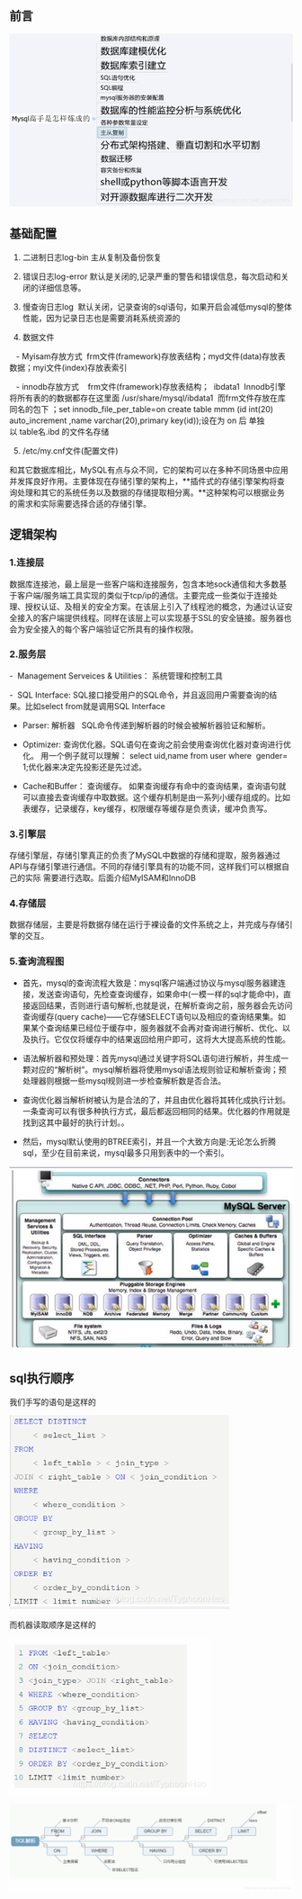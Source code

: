 
## 前言

![upload successful](../images/pasted-4.png)

## 基础配置

1. 二进制日志log-bin 主从复制及备份恢复

2. 错误日志log-error 默认是关闭的,记录严重的警告和错误信息，每次启动和关闭的详细信息等。

3. 慢查询日志log  默认关闭，记录查询的sql语句，如果开启会减低mysql的整体性能，因为记录日志也是需要消耗系统资源的

4. 数据文件 

   - Myisam存放方式  frm文件(framework)存放表结构；myd文件(data)存放表数据；myi文件(index)存放表索引

   - innodb存放方式    frm文件(framework)存放表结构；  ibdata1  Innodb引擎将所有表的的数据都存在这里面 /usr/share/mysql/ibdata1  而frm文件存放在库同名的包下 ；set innodb_file_per_table=on create table mmm (id int(20) auto_increment ,name varchar(20),primary key(id));设在为 on 后 单独以 table名.ibd 的文件名存储

5. /etc/my.cnf文件(配置文件)

和其它数据库相比，MySQL有点与众不同，它的架构可以在多种不同场景中应用并发挥良好作用。主要体现在存储引擎的架构上，**插件式的存储引擎架构将查询处理和其它的系统任务以及数据的存储提取相分离。**这种架构可以根据业务的需求和实际需要选择合适的存储引擎。

## 逻辑架构

### 1.连接层

数据库连接池，最上层是一些客户端和连接服务，包含本地sock通信和大多数基于客户端/服务端工具实现的类似于tcp/ip的通信。主要完成一些类似于连接处理、授权认证、及相关的安全方案。在该层上引入了线程池的概念，为通过认证安全接入的客户端提供线程。同样在该层上可以实现基于SSL的安全链接。服务器也会为安全接入的每个客户端验证它所具有的操作权限。

### 2.服务层
-  Management Serveices & Utilities： 系统管理和控制工具  

-  SQL Interface: SQL接口接受用户的SQL命令，并且返回用户需要查询的结果。比如select from就是调用SQL Interface

- Parser: 解析器   SQL命令传递到解析器的时候会被解析器验证和解析。 

- Optimizer: 查询优化器。SQL语句在查询之前会使用查询优化器对查询进行优化。 用一个例子就可以理解： select uid,name from user where  gender= 1;优化器来决定先投影还是先过滤。

- Cache和Buffer： 查询缓存。 如果查询缓存有命中的查询结果，查询语句就可以直接去查询缓存中取数据。这个缓存机制是由一系列小缓存组成的。比如表缓存，记录缓存，key缓存，权限缓存等缓存是负责读，缓冲负责写。 

### 3.引擎层

存储引擎层，存储引擎真正的负责了MySQL中数据的存储和提取，服务器通过API与存储引擎进行通信。不同的存储引擎具有的功能不同，这样我们可以根据自己的实际
需要进行选取。后面介绍MyISAM和InnoDB

### 4.存储层

数据存储层，主要是将数据存储在运行于裸设备的文件系统之上，并完成与存储引擎的交互。

### 5.查询流程图

- 首先，mysql的查询流程大致是：mysql客户端通过协议与mysql服务器建连接，发送查询语句，先检查查询缓存，如果命中(一模一样的sql才能命中)，直接返回结果，否则进行语句解析,也就是说，在解析查询之前，服务器会先访问查询缓存(query cache)——它存储SELECT语句以及相应的查询结果集。如果某个查询结果已经位于缓存中，服务器就不会再对查询进行解析、优化、以及执行。它仅仅将缓存中的结果返回给用户即可，这将大大提高系统的性能。

- 语法解析器和预处理：首先mysql通过关键字将SQL语句进行解析，并生成一颗对应的“解析树”。mysql解析器将使用mysql语法规则验证和解析查询；预处理器则根据一些mysql规则进一步检查解析数是否合法。

- 查询优化器当解析树被认为是合法的了，并且由优化器将其转化成执行计划。一条查询可以有很多种执行方式，最后都返回相同的结果。优化器的作用就是找到这其中最好的执行计划。。

- 然后，mysql默认使用的BTREE索引，并且一个大致方向是:无论怎么折腾sql，至少在目前来说，mysql最多只用到表中的一个索引。

![upload successful](../images/pasted-13.png)

## sql执行顺序

我们手写的语句是这样的

![upload successful](../images/pasted-14.png)

而机器读取顺序是这样的
<!--more-->
![upload successful](../images/pasted-15.png)

![upload successful](../images/pasted-16.png)
